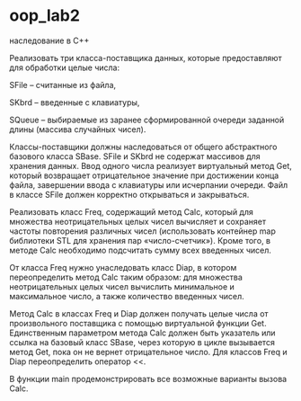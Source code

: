 # oop_lab2
наследование в C++

Реализовать три класса-поставщика данных, которые предоставляют для обработки целые числа:

SFile – считанные из файла,

SKbrd – введенные с клавиатуры,

SQueue – выбираемые из заранее сформированной очереди заданной длины (массива случайных чисел).

Классы-поставщики должны наследоваться от общего абстрактного базового класса SBase. SFile и SKbrd не содержат массивов для хранения данных. Ввод одного числа реализует виртуальный метод Get, который возвращает отрицательное значение при достижении конца файла, завершении ввода с клавиатуры или исчерпании очереди. Файл в классе SFile должен корректно открываться и закрываться.

Реализовать класс Freq, содержащий метод Calc, который для множества неотрицательных целых чисел вычисляет и сохраняет частоты повторения различных чисел (использовать контейнер map библиотеки STL для хранения пар «число-счетчик»). Кроме того, в методе Calc необходимо подсчитать сумму всех введенных чисел.

От класса Freq нужно унаследовать класс Diap, в котором переопределить метод Calc таким образом: для множества неотрицательных целых чисел вычислить минимальное и максимальное число, а также количество введенных чисел.

Метод Calc в классах Freq и Diap должен получать целые числа от произвольного поставщика с помощью виртуальной функции Get. Единственным параметром метода Calc должен быть указатель или ссылка на базовый класс SBase, через которую в цикле вызывается метод Get, пока он не вернет отрицательное число. Для классов Freq и Diap переопределить оператор <<.

В функции main продемонстрировать все возможные варианты вызова Calc.
